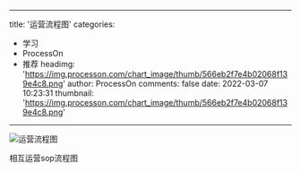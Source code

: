 
---
title: '运营流程图'
categories: 
 - 学习
 - ProcessOn
 - 推荐
headimg: 'https://img.processon.com/chart_image/thumb/566eb2f7e4b02068f139e4c8.png'
author: ProcessOn
comments: false
date: 2022-03-07 10:23:31
thumbnail: 'https://img.processon.com/chart_image/thumb/566eb2f7e4b02068f139e4c8.png'
---

<div>   
<img class="thumb" alt="运营流程图" src="https://img.processon.com/chart_image/thumb/566eb2f7e4b02068f139e4c8.png" referrerpolicy="no-referrer">
<p>相互运营sop流程图</p>  
</div>
            